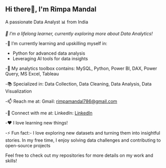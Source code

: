 
## Hi there👋, I'm Rimpa Mandal 

A passionate Data Analyst 📊 from India

*🔭 I’m a lifelong learner, currently exploring more about Data Analytics!*

 -🌱 I’m currently learning and upskilling myself in:
- Python for advanced data analysis
- Leveraging AI tools for data insights

-🧰 My analytics toolbox contains: MySQL, Python, Power BI, DAX, Power Query, MS Excel, Tableau

-📚 Specialized in: Data Collection, Data Cleaning, Data Analysis, Data Visualization

-📫 Reach me at: Gmail: [rimpamandal786@gmail.com](mailto:rimpamandal786@gmail.com)

-🔗 Connect with me at: LinkedIn:  [LinkedIn](https://www.linkedin.com/in/rimpamandal-1137382a2)

-❤️ I love learning new things!

-⚡ Fun fact:- I love exploring new datasets and turning them into insightful stories. In my free time, I enjoy solving data challenges and contributing to open-source projects

Feel free to check out my repositories for more details on my work and skills!
